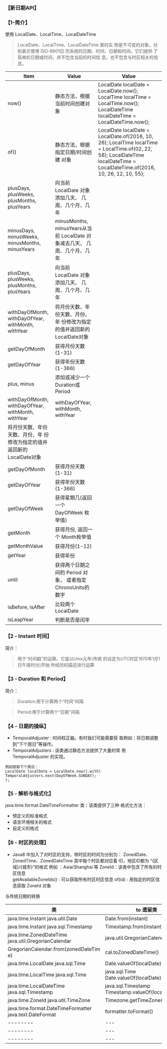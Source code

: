 ### 【新日期API】
### 【1-简介】
使用 LocalDate、LocalTime、LocalDateTime
> LocalDate、LocalTime、LocalDateTime 类的实 例是不可变的对象，分别表示使用 ISO-8601日 历系统的日期、时间、日期和时间。它们提供 了简单的日期或时间，并不包含当前的时间信 
息。也不包含与时区相关的信息。

Item     | Value     | Value
-------- | --- | ---
now() | 静态方法，根据当前时间创建对象 | LocalDate localDate = LocalDate.now(); LocalTime localTime = LocalTime.now(); LocalDateTime localDateTime = LocalDateTime.now();
of()    | 静态方法，根据指定日期/时间创建 对象   | LocalDate localDate = LocalDate.of(2016, 10, 26); LocalTime localTime = LocalTime.of(02, 22, 56); LocalDateTime localDateTime = LocalDateTime.of(2016, 10, 26, 12, 10, 55);
plusDays, plusWeeks, plusMonths, plusYears     | 向当前 LocalDate 对象添加几天、 几周、几个月、几年     | 
minusDays, minusWeeks, minusMonths, minusYears     |  minusMonths, minusYears从当前 LocalDate 对象减去几天、 几周、几个月、几年      | 
plusDays, plusWeeks, plusMonths, plusYears     | 向当前 LocalDate 对象添加几天、 几周、几个月、几年     | 
withDayOfMonth, withDayOfYear, withMonth, withYear      |  将月份天数、年份天数、月份、年 份修改为指定的值并返回新的 LocalDate对象 | 
getDayOfMonth     | 获得月份天数(1-31)     | 
getDayOfYear       |  获得年份天数(1-366)      | 
plus, minus      | 添加或减少一个 Duration或 Period     | 
withDayOfMonth, withDayOfYear, withMonth, withYear       |  withDayOfYear, withMonth, withYear
                                                           将月份天数、年份天数、月份、年 份修改为指定的值并返回新的 LocalDate对象     |
getDayOfMonth       |  获得月份天数(1-31)     |  
getDayOfYear       |  获得年份天数(1-366)     |  
getDayOfWeek       |  获得星期几(返回一个 DayOfWeek 枚举值)     |  
getMonth        |  获得月份, 返回一个 Month枚举值     |  
getMonthValue        |  获得月份(1-12)      |  
getYear        |  获得年份     |  
until       |  获得两个日期之间的 Period 对象， 或者指定 ChronoUnits的数字      |  
isBefore, isAfter        |  比较两个 LocalDate      |  
isLeapYear        |  判断是否是闰年     |  

### 【2 - Instant 时间】
简介：
> 用于“时间戳”的运算。它是以Unix元年(传统 的设定为UTC时区1970年1月1日午夜时分)开始 所经历的描述进行运算

### 【3 - Duration 和 Period】
简介：
>Duration:用于计算两个“时间”间隔

>Period:用于计算两个“日期”间隔


### 【4 - 日期的操纵】

- TemporalAdjuster : 时间校正器。有时我们可能需要获 取例如：将日期调整到“下个周日”等操作。
- TemporalAdjusters : 该类通过静态方法提供了大量的常 用 TemporalAdjuster 的实现。
```
例如获取下个周日：
LocalDate localDate = LocalDate.now().with(
TemporalAdjusters.next(DayOfWeek.SUNDAY);
);
```

### 【5 - 解析与格式化】
java.time.format.DateTimeFormatter 类：该类提供了三种 格式化方法：
- 预定义的标准格式
- 语言环境相关的格式
- 自定义的格式

### 【6 - 时区的处理】
- Java8 中加入了对时区的支持，带时区的时间为分别为：
ZonedDate、ZonedTime、ZonedDateTime
其中每个时区都对应着 ID，地区ID都为 “{区域}/{城市}”的格式
例如 ：Asia/Shanghai 等
ZoneId：该类中包含了所有的时区信息        
getAvailableZoneIds() : 可以获取所有时区时区信息
of(id) : 用指定的时区信息获取 ZoneId 对象

与传统日期的转换

类     | to 遗留类     | from 遗留类
-------- | --- | ---
java.time.Instant java.util.Date | Date.from(instant) | date.toInstant()
java.time.Instant java.sql.Timestamp | Timestamp.from(instant)  | timestamp.toInstant()
java.time.ZonedDateTime java.util.GregorianCalendar |  java.util.GregorianCalendar
                                                      GregorianCalendar.from(zonedDateTim e) | cal.toZonedDateTime()
java.time.LocalDate java.sql.Time | Date.valueOf(localDate)  | date.toLocalDate()
java.time.LocalTime java.sql.Time |  java.sql.Time Date.valueOf(localDate)  | date.toLocalTime()
java.time.LocalDateTime java.sql.Timestamp |  java.sql.Timestamp Timestamp.valueOf(localDateTime)  |  timestamp.toLocalDateTime()
java.time.ZoneId java.util.TimeZone | Timezone.getTimeZone(id) | timeZone.toZoneId()
java.time.format.DateTimeFormatter java.text.DateFormat | formatter.toFormat()  | 无
-------- | --- | ---
-------- | --- | ---
-------- | --- | ---

